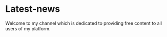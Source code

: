 # Latest-news
Welcome to my channel which is dedicated to providing free content to all users of my platform.
